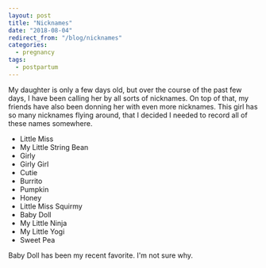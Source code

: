 ```yaml
---
layout: post
title: "Nicknames"
date: "2018-08-04"
redirect_from: "/blog/nicknames"
categories:
  - pregnancy
tags:
  - postpartum
---
```


My daughter is only a few days old, but over the course of the past few days, I have been calling her by all sorts of nicknames. On top of that, my friends have also been donning her with even more nicknames. This girl has so many nicknames flying around, that I decided I needed to record all of these names somewhere.

* Little Miss
* My Little String Bean
* Girly
* Girly Girl
* Cutie
* Burrito
* Pumpkin
* Honey
* Little Miss Squirmy
* Baby Doll
* My Little Ninja
* My Little Yogi
* Sweet Pea

Baby Doll has been my recent favorite. I'm not sure why.
